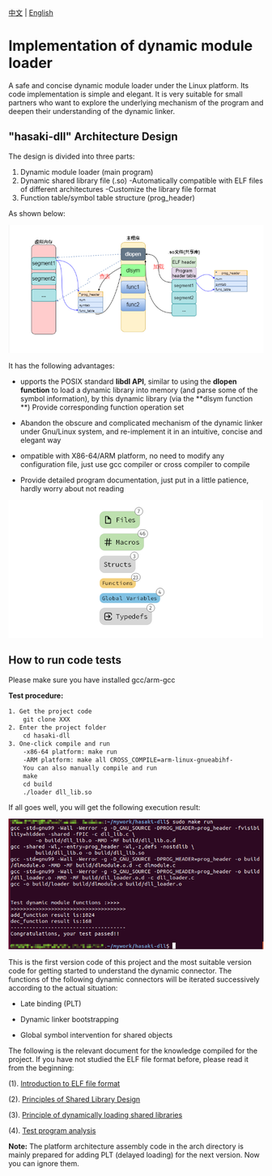 [中文](./doc/Ch_REMEAD.md) | [English](./README.md)

# Implementation of dynamic module loader

A safe and concise dynamic module loader under the Linux platform. Its code implementation is simple and elegant. It is very suitable for small partners who want to explore the underlying mechanism of the program and deepen their understanding of the dynamic linker.

## "hasaki-dll" Architecture Design

The design is divided into three parts:

1. Dynamic module loader (main program)
2. Dynamic shared library file (.so)
    -Automatically compatible with ELF files of different architectures
    -Customize the library file format
3. Function table/symbol table structure (prog_header)

As shown below:

![](picture/arch.png)

It has the following advantages:

- upports the POSIX standard **libdl API**, similar to using the **dlopen function** to load a dynamic library into memory (and parse some of the symbol information), by this dynamic library (via the **dlsym function **) Provide corresponding function operation set

- Abandon the obscure and complicated mechanism of the dynamic linker under Gnu/Linux system, and re-implement it in an intuitive, concise and elegant way

- ompatible with X86-64/ARM platform, no need to modify any configuration file, just use gcc compiler or cross compiler to compile

- Provide detailed program documentation, just put in a little patience, hardly worry about not reading

![](picture/all.png)

## How to run code tests
Please make sure you have installed gcc/arm-gcc

**Test procedure:**
```
1. Get the project code
    git clone XXX
2. Enter the project folder
    cd hasaki-dll
3. One-click compile and run
    -x86-64 platform: make run
    -ARM platform: make all CROSS_COMPILE=arm-linux-gnueabihf-
    You can also manually compile and run
    make
    cd build
    ./loader dll_lib.so
```

If all goes well, you will get the following execution result:

![](picture/x86_64-test.png)


This is the first version code of this project and the most suitable version code for getting started to understand the dynamic connector.
The functions of the following dynamic connectors will be iterated successively according to the actual situation:

- Late binding (PLT)

- Dynamic linker bootstrapping

- Global symbol intervention for shared objects


The following is the relevant document for the knowledge compiled for the project. If you have not studied the ELF file format before, please read it from the beginning:

(1). [Introduction to ELF file format](./En_doc/ELF_file_format_intro.md)

(2). [Principles of Shared Library Design](./En_doc/Principles_of_Shared_Library_Design.md)

(3). [Principle of dynamically loading shared libraries](./En_doc/loading_shared_libraries.md)

(4). [Test program analysis](./En_doc/test_program_analysis.md)



**Note:** The platform architecture assembly code in the arch directory is mainly prepared for adding PLT (delayed loading) for the next version. Now you can ignore them.
